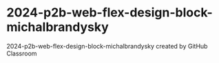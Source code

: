# 2024-p2b-web-flex-design-block-michalbrandysky
2024-p2b-web-flex-design-block-michalbrandysky created by GitHub Classroom
